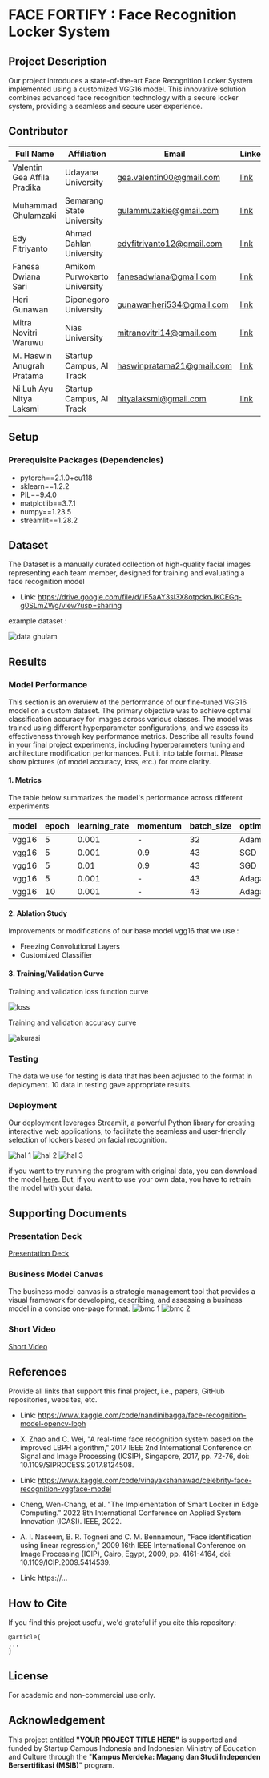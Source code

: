 # FACE FORTIFY : Face Recognition Locker System

## Project Description
Our project introduces a state-of-the-art Face Recognition Locker System implemented using a customized VGG16 model. This innovative solution combines advanced face recognition technology with a secure locker system, providing a seamless and secure user experience.

## Contributor
| Full Name | Affiliation | Email | LinkedIn | Role |
| --- | --- | --- | --- | --- |
| Valentin Gea Affila Pradika | Udayana University | gea.valentin00@gmail.com | [link](https://www.linkedin.com/in/valentin-gea/) | Team Lead |
| Muhammad Ghulamzaki | Semarang State University  | gulammuzakie@gmail.com | [link](https://www.linkedin.com/in/muhammad-ghulamzaki) | Team Member |
| Edy Fitriyanto | Ahmad Dahlan University | edyfitriyanto12@gmail.com | [link](https://www.linkedin.com/in/edy-fitriyanto-12163622a/) |Team Member |
| Fanesa Dwiana Sari | Amikom Purwokerto University | fanesadwiana@gmail.com | [link](https://www.linkedin.com/in/fanesa-dwiana-sari-2b04b125a/) | Team Member |
| Heri Gunawan | Diponegoro University | gunawanheri534@gmail.com | [link](https://www.linkedin.com/in/heri-gunawan-b957401b8/) | Team Member |
| Mitra Novitri Waruwu | Nias University | mitranovitri14@gmail.com | [link](https://www.linkedin.com/in/mitra-novitri-waruwu-00a04a283?utm_source=share&utm_campaign=share_via&utm_content=profile&utm_medium=android_app) | Team Member |
| M. Haswin Anugrah Pratama | Startup Campus, AI Track | haswinpratama21@gmail.com | [link](https://www.linkedin.com/in/haswinpratama/) | Supervisor |
| Ni Luh Ayu Nitya Laksmi | Startup Campus, AI Track | nityalaksmi@gmail.com | [link](https://www.linkedin.com/in/nitya-laksmi-0b152b18b/) | Facilitator |

## Setup
### Prerequisite Packages (Dependencies)
- pytorch==2.1.0+cu118
- sklearn==1.2.2
- PIL==9.4.0
- matplotlib==3.7.1
- numpy==1.23.5
- streamlit==1.28.2

## Dataset
The Dataset is a manually curated collection of high-quality facial images representing each team member, designed for training and evaluating a face recognition model
- Link: https://drive.google.com/file/d/1F5aAY3sl3X8otpcknJKCEGq-g0SLmZWg/view?usp=sharing

example dataset :

![data ghulam](https://github.com/valentingea/face-recognition-locker-system/assets/117613132/2799604c-a994-41af-ba30-ca2539575979)

## Results
### Model Performance
This section is an overview of the performance of our fine-tuned VGG16 model on a custom dataset. The primary objective was to achieve optimal classification accuracy for images across various classes. The model was trained using different hyperparameter configurations, and we assess its effectiveness through key performance metrics.
Describe all results found in your final project experiments, including hyperparameters tuning and architecture modification performances. Put it into table format. Please show pictures (of model accuracy, loss, etc.) for more clarity.

#### 1. Metrics
The table below summarizes the model's performance across different experiments

| model | epoch | learning_rate | momentum | batch_size | optimizer | train_accuracy | val_accuracy |
| --- | --- | --- | --- | --- | --- | --- | --- |
| vgg16 | 5 | 0.001 | - | 32 | Adam | 97% | 96% | 
| vgg16 | 5 | 0.001 | 0.9 | 43 | SGD | 98% | 97% |
| vgg16 | 5 | 0.01 | 0.9 | 43 | SGD | 99% | 98% |
| vgg16 | 5 | 0.001 | - | 43 | Adagard | 97% | 100% |
| vgg16 | 10 | 0.001 | - | 43 | Adagard | 98% | 100% |

#### 2. Ablation Study
Improvements or modifications of our base model vgg16 that we use :
- Freezing Convolutional Layers
- Customized Classifier

#### 3. Training/Validation Curve
Training and validation loss function curve

![loss](https://github.com/valentingea/face-recognition-locker-system/assets/117613132/e9957ea7-6050-45a4-ad8b-ba2b8122ff87)

Training and validation accuracy curve

![akurasi](https://github.com/valentingea/face-recognition-locker-system/assets/117613132/5d5e8b31-f0ba-472d-b4e6-57ad5effc5d9)
 
### Testing
The data we use for testing is data that has been adjusted to the format in deployment. 10 data in testing gave appropriate results.

### Deployment
Our deployment leverages Streamlit, a powerful Python library for creating interactive web applications, to facilitate the seamless and user-friendly selection of lockers based on facial recognition.

![hal 1](https://github.com/valentingea/face-recognition-locker-system/assets/117613132/f002bc0c-94ed-4b0b-bd89-1809ccb37f0a)
![hal 2](https://github.com/valentingea/face-recognition-locker-system/assets/117613132/265cd03d-782d-4f40-ade8-5573cd81b8a7)
![hal 3](https://github.com/valentingea/face-recognition-locker-system/assets/117613132/e012fcd0-8671-4703-8a7e-732dbea0078e)

if you want to try running the program with original data, you can download the model [here](https://drive.google.com/file/d/1sO6vQMFZmZaV3uD47ovzGRN8LuQ55hGf/view?usp=sharing). But, if you want to use your own data, you have to retrain the model with your data.

## Supporting Documents
### Presentation Deck
[Presentation Deck](https://drive.google.com/file/d/1IAmhvXkki48DeqWj_VXv2LNyqaxGEcGH/view?usp=sharing)

### Business Model Canvas
The business model canvas is a strategic management tool that provides a visual framework for developing, describing, and assessing a business model in a concise one-page format.
![bmc 1](https://github.com/valentingea/face-recognition-locker-system/assets/117613132/ca601234-0514-4e1b-9480-4e294afcca02)
![bmc 2](https://github.com/valentingea/face-recognition-locker-system/assets/117613132/3168af70-21fe-4caa-9822-8c2a638ffbd4)

### Short Video
[Short Video](https://drive.google.com/file/d/11GRKILC0B2dW9ttjJQZ0YE1K5kWBUXeA/view?usp=sharing)

## References
Provide all links that support this final project, i.e., papers, GitHub repositories, websites, etc.
- Link: https://www.kaggle.com/code/nandinibagga/face-recognition-model-opencv-lbph

- X. Zhao and C. Wei, "A real-time face recognition system based on the improved LBPH algorithm," 2017 IEEE 2nd International Conference on Signal and Image Processing (ICSIP), Singapore, 2017, pp. 72-76, doi: 10.1109/SIPROCESS.2017.8124508.

- Link: https://www.kaggle.com/code/vinayakshanawad/celebrity-face-recognition-vggface-model
  
- Cheng, Wen-Chang, et al. "The Implementation of Smart Locker in Edge Computing." 2022 8th International Conference on Applied System Innovation (ICASI). IEEE, 2022.
  
- A. I. Naseem, B. R. Togneri and C. M. Bennamoun, "Face identification using linear regression," 2009 16th IEEE International Conference on Image Processing (ICIP), Cairo, Egypt, 2009, pp. 4161-4164, doi: 10.1109/ICIP.2009.5414539.
  
- Link: https://...

## How to Cite
If you find this project useful, we'd grateful if you cite this repository:
```
@article{
...
}
```

## License
For academic and non-commercial use only.

## Acknowledgement
This project entitled <b>"YOUR PROJECT TITLE HERE"</b> is supported and funded by Startup Campus Indonesia and Indonesian Ministry of Education and Culture through the "**Kampus Merdeka: Magang dan Studi Independen Bersertifikasi (MSIB)**" program.
